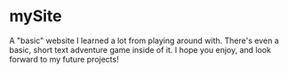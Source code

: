 # mySite
A "basic" website I learned a lot from playing around with. There's even a basic, short text adventure game inside of it. I hope you enjoy, and look forward to my future projects!
